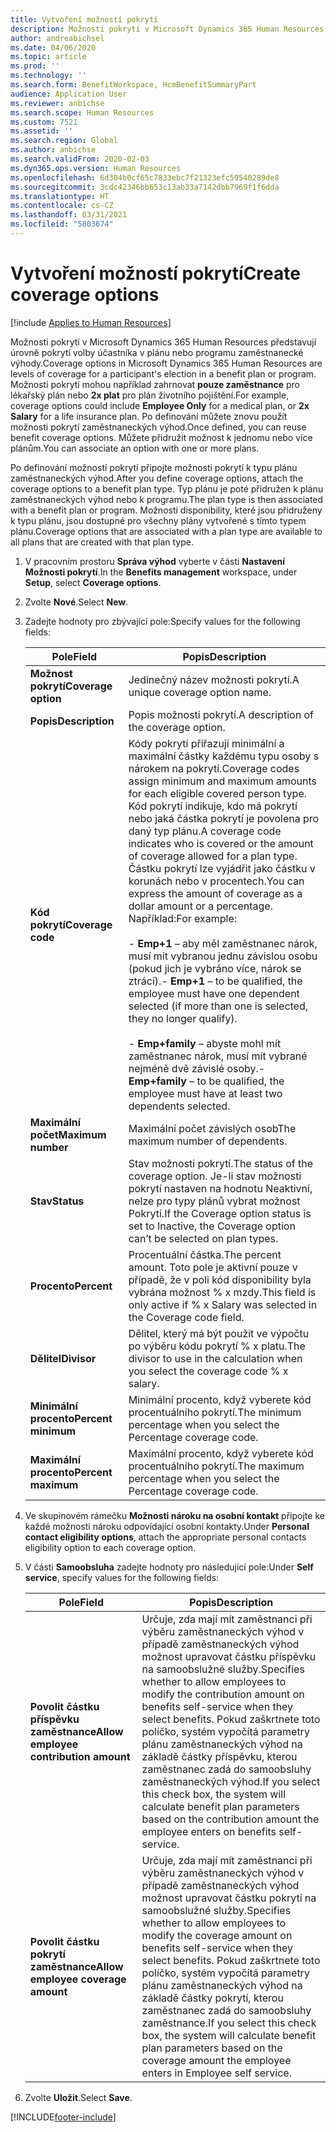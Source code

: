 ```yaml
---
title: Vytvoření možností pokrytí
description: Možnosti pokrytí v Microsoft Dynamics 365 Human Resources představují úrovně pokrytí volby účastníka v plánu nebo programu zaměstnanecké výhody.
author: andreabichsel
ms.date: 04/06/2020
ms.topic: article
ms.prod: ''
ms.technology: ''
ms.search.form: BenefitWorkspace, HcmBenefitSummaryPart
audience: Application User
ms.reviewer: anbichse
ms.search.scope: Human Resources
ms.custom: 7521
ms.assetid: ''
ms.search.region: Global
ms.author: anbichse
ms.search.validFrom: 2020-02-03
ms.dyn365.ops.version: Human Resources
ms.openlocfilehash: 6d304b0cf65c7833ebc7f21323efc59540289de8
ms.sourcegitcommit: 3cdc42346bb653c13ab33a7142dbb7969f1f6dda
ms.translationtype: HT
ms.contentlocale: cs-CZ
ms.lasthandoff: 03/31/2021
ms.locfileid: "5803674"
---
```

# <a name="create-coverage-options"></a><span data-ttu-id="1082f-103">Vytvoření možností pokrytí</span><span class="sxs-lookup"><span data-stu-id="1082f-103">Create coverage options</span></span>

[!include [Applies to Human Resources](../includes/applies-to-hr.md)]

<span data-ttu-id="1082f-104">Možnosti pokrytí v Microsoft Dynamics 365 Human Resources představují úrovně pokrytí volby účastníka v plánu nebo programu zaměstnanecké výhody.</span><span class="sxs-lookup"><span data-stu-id="1082f-104">Coverage options in Microsoft Dynamics 365 Human Resources are levels of coverage for a participant's election in a benefit plan or program.</span></span> <span data-ttu-id="1082f-105">Možnosti pokrytí mohou například zahrnovat **pouze zaměstnance** pro lékařský plán nebo **2x plat** pro plán životního pojištění.</span><span class="sxs-lookup"><span data-stu-id="1082f-105">For example, coverage options could include **Employee Only** for a medical plan, or **2x Salary** for a life insurance plan.</span></span> <span data-ttu-id="1082f-106">Po definování můžete znovu použít možnosti pokrytí zaměstnaneckých výhod.</span><span class="sxs-lookup"><span data-stu-id="1082f-106">Once defined, you can reuse benefit coverage options.</span></span> <span data-ttu-id="1082f-107">Můžete přidružit možnost k jednomu nebo více plánům.</span><span class="sxs-lookup"><span data-stu-id="1082f-107">You can associate an option with one or more plans.</span></span>

<span data-ttu-id="1082f-108">Po definování možností pokrytí připojte možnosti pokrytí k typu plánu zaměstnaneckých výhod.</span><span class="sxs-lookup"><span data-stu-id="1082f-108">After you define coverage options, attach the coverage options to a benefit plan type.</span></span> <span data-ttu-id="1082f-109">Typ plánu je poté přidružen k plánu zaměstnaneckých výhod nebo k programu.</span><span class="sxs-lookup"><span data-stu-id="1082f-109">The plan type is then associated with a benefit plan or program.</span></span> <span data-ttu-id="1082f-110">Možnosti disponibility, které jsou přidruženy k typu plánu, jsou dostupné pro všechny plány vytvořené s tímto typem plánu.</span><span class="sxs-lookup"><span data-stu-id="1082f-110">Coverage options that are associated with a plan type are available to all plans that are created with that plan type.</span></span> 

1. <span data-ttu-id="1082f-111">V pracovním prostoru **Správa výhod** vyberte v části **Nastavení** **Možnosti pokrytí**.</span><span class="sxs-lookup"><span data-stu-id="1082f-111">In the **Benefits management** workspace, under **Setup**, select **Coverage options**.</span></span>

2. <span data-ttu-id="1082f-112">Zvolte **Nové**.</span><span class="sxs-lookup"><span data-stu-id="1082f-112">Select **New**.</span></span>

3. <span data-ttu-id="1082f-113">Zadejte hodnoty pro zbývající pole:</span><span class="sxs-lookup"><span data-stu-id="1082f-113">Specify values for the following fields:</span></span>

   | <span data-ttu-id="1082f-114">Pole</span><span class="sxs-lookup"><span data-stu-id="1082f-114">Field</span></span> | <span data-ttu-id="1082f-115">Popis</span><span class="sxs-lookup"><span data-stu-id="1082f-115">Description</span></span> |
   | --- | --- |
   | <span data-ttu-id="1082f-116">**Možnost pokrytí**</span><span class="sxs-lookup"><span data-stu-id="1082f-116">**Coverage option**</span></span> | <span data-ttu-id="1082f-117">Jedinečný název možnosti pokrytí.</span><span class="sxs-lookup"><span data-stu-id="1082f-117">A unique coverage option name.</span></span> |
   | <span data-ttu-id="1082f-118">**Popis**</span><span class="sxs-lookup"><span data-stu-id="1082f-118">**Description**</span></span> | <span data-ttu-id="1082f-119">Popis možnosti pokrytí.</span><span class="sxs-lookup"><span data-stu-id="1082f-119">A description of the coverage option.</span></span> |
   | <span data-ttu-id="1082f-120">**Kód pokrytí**</span><span class="sxs-lookup"><span data-stu-id="1082f-120">**Coverage code**</span></span> | <span data-ttu-id="1082f-121">Kódy pokrytí přiřazují minimální a maximální částky každému typu osoby s nárokem na pokrytí.</span><span class="sxs-lookup"><span data-stu-id="1082f-121">Coverage codes assign minimum and maximum amounts for each eligible covered person type.</span></span> <span data-ttu-id="1082f-122">Kód pokrytí indikuje, kdo má pokrytí nebo jaká částka pokrytí je povolena pro daný typ plánu.</span><span class="sxs-lookup"><span data-stu-id="1082f-122">A coverage code indicates who is covered or the amount of coverage allowed for a plan type.</span></span> <span data-ttu-id="1082f-123">Částku pokrytí lze vyjádřit jako částku v korunách nebo v procentech.</span><span class="sxs-lookup"><span data-stu-id="1082f-123">You can express the amount of coverage as a dollar amount or a percentage.</span></span> <span data-ttu-id="1082f-124">Například:</span><span class="sxs-lookup"><span data-stu-id="1082f-124">For example:</span></span></br></br><span data-ttu-id="1082f-125">- **Emp+1** – aby měl zaměstnanec nárok, musí mít vybranou jednu závislou osobu (pokud jich je vybráno více, nárok se ztrácí).</span><span class="sxs-lookup"><span data-stu-id="1082f-125">- **Emp+1** – to be qualified, the employee must have one dependent selected (if more than one is selected, they no longer qualify).</span></span></br></br><span data-ttu-id="1082f-126">- **Emp+family** – abyste mohl mít zaměstnanec nárok, musí mít vybrané nejméně dvě závislé osoby.</span><span class="sxs-lookup"><span data-stu-id="1082f-126">- **Emp+family** – to be qualified, the employee must have at least two dependents selected.</span></span> |
   | <span data-ttu-id="1082f-127">**Maximální počet**</span><span class="sxs-lookup"><span data-stu-id="1082f-127">**Maximum number**</span></span> | <span data-ttu-id="1082f-128">Maximální počet závislých osob</span><span class="sxs-lookup"><span data-stu-id="1082f-128">The maximum number of dependents.</span></span> |
   | <span data-ttu-id="1082f-129">**Stav**</span><span class="sxs-lookup"><span data-stu-id="1082f-129">**Status**</span></span> | <span data-ttu-id="1082f-130">Stav možnosti pokrytí.</span><span class="sxs-lookup"><span data-stu-id="1082f-130">The status of the coverage option.</span></span> <span data-ttu-id="1082f-131">Je-li stav možnosti pokrytí nastaven na hodnotu Neaktivní, nelze pro typy plánů vybrat možnost Pokrytí.</span><span class="sxs-lookup"><span data-stu-id="1082f-131">If the Coverage option status is set to Inactive, the Coverage option can’t be selected on plan types.</span></span> |
   | <span data-ttu-id="1082f-132">**Procento**</span><span class="sxs-lookup"><span data-stu-id="1082f-132">**Percent**</span></span> | <span data-ttu-id="1082f-133">Procentuální částka.</span><span class="sxs-lookup"><span data-stu-id="1082f-133">The percent amount.</span></span> <span data-ttu-id="1082f-134">Toto pole je aktivní pouze v případě, že v poli kód disponibility byla vybrána možnost % x mzdy.</span><span class="sxs-lookup"><span data-stu-id="1082f-134">This field is only active if % x Salary was selected in the Coverage code field.</span></span> |
   | <span data-ttu-id="1082f-135">**Dělitel**</span><span class="sxs-lookup"><span data-stu-id="1082f-135">**Divisor**</span></span> | <span data-ttu-id="1082f-136">Dělitel, který má být použit ve výpočtu po výběru kódu pokrytí % x platu.</span><span class="sxs-lookup"><span data-stu-id="1082f-136">The divisor to use in the calculation when you select the coverage code % x salary.</span></span> |
   | <span data-ttu-id="1082f-137">**Minimální procento**</span><span class="sxs-lookup"><span data-stu-id="1082f-137">**Percent minimum**</span></span> | <span data-ttu-id="1082f-138">Minimální procento, když vyberete kód procentuálního pokrytí.</span><span class="sxs-lookup"><span data-stu-id="1082f-138">The minimum percentage when you select the Percentage coverage code.</span></span> |
   | <span data-ttu-id="1082f-139">**Maximální procento**</span><span class="sxs-lookup"><span data-stu-id="1082f-139">**Percent maximum**</span></span> | <span data-ttu-id="1082f-140">Maximální procento, když vyberete kód procentuálního pokrytí.</span><span class="sxs-lookup"><span data-stu-id="1082f-140">The maximum percentage when you select the Percentage coverage code.</span></span> |

4. <span data-ttu-id="1082f-141">Ve skupinovém rámečku **Možnosti nároku na osobní kontakt** připojte ke každé možnosti nároku odpovídající osobní kontakty.</span><span class="sxs-lookup"><span data-stu-id="1082f-141">Under **Personal contact eligibility options**, attach the appropriate personal contacts eligibility option to each coverage option.</span></span>

5. <span data-ttu-id="1082f-142">V části **Samoobsluha** zadejte hodnoty pro následující pole:</span><span class="sxs-lookup"><span data-stu-id="1082f-142">Under **Self service**, specify values for the following fields:</span></span>

   | <span data-ttu-id="1082f-143">Pole</span><span class="sxs-lookup"><span data-stu-id="1082f-143">Field</span></span> | <span data-ttu-id="1082f-144">Popis</span><span class="sxs-lookup"><span data-stu-id="1082f-144">Description</span></span> |
   | --- | --- |
   | <span data-ttu-id="1082f-145">**Povolit částku příspěvku zaměstnance**</span><span class="sxs-lookup"><span data-stu-id="1082f-145">**Allow employee contribution amount**</span></span> | <span data-ttu-id="1082f-146">Určuje, zda mají mít zaměstnanci při výběru zaměstnaneckých výhod v případě zaměstnaneckých výhod možnost upravovat částku příspěvku na samoobslužné služby.</span><span class="sxs-lookup"><span data-stu-id="1082f-146">Specifies whether to allow employees to modify the contribution amount on benefits self-service when they select benefits.</span></span> <span data-ttu-id="1082f-147">Pokud zaškrtnete toto políčko, systém vypočítá parametry plánu zaměstnaneckých výhod na základě částky příspěvku, kterou zaměstnanec zadá do samoobsluhy zaměstnaneckých výhod.</span><span class="sxs-lookup"><span data-stu-id="1082f-147">If you select this check box, the system will calculate benefit plan parameters based on the contribution amount the employee enters on benefits self-service.</span></span> |
   | <span data-ttu-id="1082f-148">**Povolit částku pokrytí zaměstnance**</span><span class="sxs-lookup"><span data-stu-id="1082f-148">**Allow employee coverage amount**</span></span> | <span data-ttu-id="1082f-149">Určuje, zda mají mít zaměstnanci při výběru zaměstnaneckých výhod v případě zaměstnaneckých výhod možnost upravovat částku pokrytí na samoobslužné služby.</span><span class="sxs-lookup"><span data-stu-id="1082f-149">Specifies whether to allow employees to modify the coverage amount on benefits self-service when they select benefits.</span></span> <span data-ttu-id="1082f-150">Pokud zaškrtnete toto políčko, systém vypočítá parametry plánu zaměstnaneckých výhod na základě částky pokrytí, kterou zaměstnanec zadá do samoobsluhy zaměstnance.</span><span class="sxs-lookup"><span data-stu-id="1082f-150">If you select this check box, the system will calculate benefit plan parameters based on the coverage amount the employee enters in Employee self service.</span></span> |

6. <span data-ttu-id="1082f-151">Zvolte **Uložit**.</span><span class="sxs-lookup"><span data-stu-id="1082f-151">Select **Save**.</span></span> 


[!INCLUDE[footer-include](../includes/footer-banner.md)]